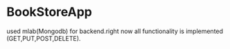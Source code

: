 # BookStoreApp
used mlab(Mongodb) for backend.right now all functionality is implemented (GET,PUT,POST,DELETE).
